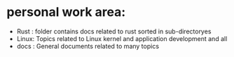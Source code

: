 # personal work area:

- Rust : folder contains docs related to rust sorted in sub-directoryes
- Linux: Topics related to Linux kernel and application development and all
- docs : General documents related to many topics
